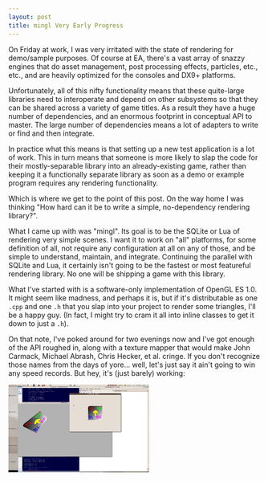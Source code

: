 ```yaml
---
layout: post
title: mingl Very Early Progress
---
```


On Friday at work, I was very irritated with the state of rendering for
demo/sample purposes. Of course at EA, there's a vast array of snazzy
engines that do asset management, post processing effects, particles,
etc., etc., and are heavily optimized for the consoles and DX9+
platforms.

Unfortunately, all of this nifty functionality means that these
quite-large libraries need to interoperate and depend on other
subsystems so that they can be shared across a variety of game titles.
As a result they have a huge number of dependencies, and an enormous
footprint in conceptual API to master. The large number of dependencies
means a lot of adapters to write or find and then integrate.

In practice what this means is that setting up a new test application is
a lot of work. This in turn means that someone is more likely to slap
the code for their mostly-separable library into an already-existing
game, rather than keeping it a functionally separate library as soon as
a demo or example program requires any rendering functionality.

Which is where we get to the point of this post. On the way home I was
thinking "How hard can it be to write a simple, no-dependency rendering
library?".

What I came up with was "mingl". Its goal is to be the SQLite or Lua of
rendering very simple scenes. I want it to work on "all" platforms, for
some definition of all, not require any configuration at all on any of
those, and be simple to understand, maintain, and integrate. Continuing
the parallel with SQLite and Lua, it certainly isn't going to be the
fastest or most featureful rendering library. No one will be shipping a
game with this library.

What I've started with is a software-only implementation of OpenGL ES
1.0. It might seem like madness, and perhaps it is, but if it's
distributable as one `.cpp` and one `.h` that you slap into your project
to render some triangles, I'll be a happy guy. (In fact, I might try to
cram it all into inline classes to get it down to just a `.h`).

On that note, I've poked around for two evenings now and I've got enough
of the API roughed in, along with a texture mapper that would make John
Carmack, Michael Abrash, Chris Hecker, et al. cringe. If you don't
recognize those names from the days of yore... well, let's just say it
ain't going to win any speed records. But hey, it's (just barely)
working:

[![Thumbnail of first working texturing in mingl](/images/texturing-working-thumbnail.png)](/images/texturing-working.png)

